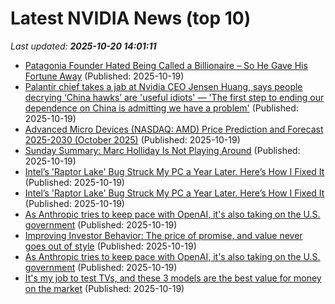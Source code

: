 # Latest NVIDIA News (top 10)
_Last updated: **2025-10-20 14:01:11**_

- [Patagonia Founder Hated Being Called a Billionaire – So He Gave His Fortune Away](https://finance.yahoo.com/news/patagonia-founder-hated-being-called-134630332.html) (Published: 2025-10-19)
- [Palantir chief takes a jab at Nvidia CEO Jensen Huang, says people decrying ‘China hawks’ are 'useful idiots' — 'The first step to ending our dependence on China is admitting we have a problem'](https://www.tomshardware.com/tech-industry/big-tech/palantir-chief-takes-a-jab-at-nvidia-ceo-jensen-huang-says-people-decrying-china-hawks-are-useful-idiots-the-first-step-to-ending-our-dependence-on-china-is-admitting-we-have-a-problem) (Published: 2025-10-19)
- [Advanced Micro Devices (NASDAQ: AMD) Price Prediction and Forecast 2025-2030 (October 2025)](https://biztoc.com/x/e4b1fedad4ba71ec) (Published: 2025-10-19)
- [Sunday Summary: Marc Holliday Is Not Playing Around](http://commercialobserver.com/2025/10/sunday-summary-marc-holliday-is-not-playing-around/) (Published: 2025-10-19)
- [Intel’s 'Raptor Lake' Bug Struck My PC a Year Later. Here’s How I Fixed It](https://uk.pcmag.com/processors/160808/intels-raptor-lake-bug-struck-my-pc-a-year-later-heres-how-i-fixed-it) (Published: 2025-10-19)
- [Intel’s 'Raptor Lake' Bug Struck My PC a Year Later. Here’s How I Fixed It](https://me.pcmag.com/en/processors/32982/intels-raptor-lake-bug-struck-my-pc-a-year-later-heres-how-i-fixed-it) (Published: 2025-10-19)
- [As Anthropic tries to keep pace with OpenAI, it's also taking on the U.S. government](https://biztoc.com/x/4296183ad13308a4) (Published: 2025-10-19)
- [Improving Investor Behavior: The price of promise, and value never goes out of style](https://www.denverpost.com/2025/10/19/improving-investor-behavior-the-price-of-promise-and-value-never-goes-out-of-style/) (Published: 2025-10-19)
- [As Anthropic tries to keep pace with OpenAI, it's also taking on the U.S. government](https://www.cnbc.com/2025/10/19/anthropic-tries-to-keep-pace-with-openai-faces-off-with-david-sacks.html) (Published: 2025-10-19)
- [It's my job to test TVs, and these 3 models are the best value for money on the market](https://www.techradar.com/televisions/its-my-job-to-test-tvs-and-these-3-models-are-the-best-value-for-money-on-the-market) (Published: 2025-10-19)
